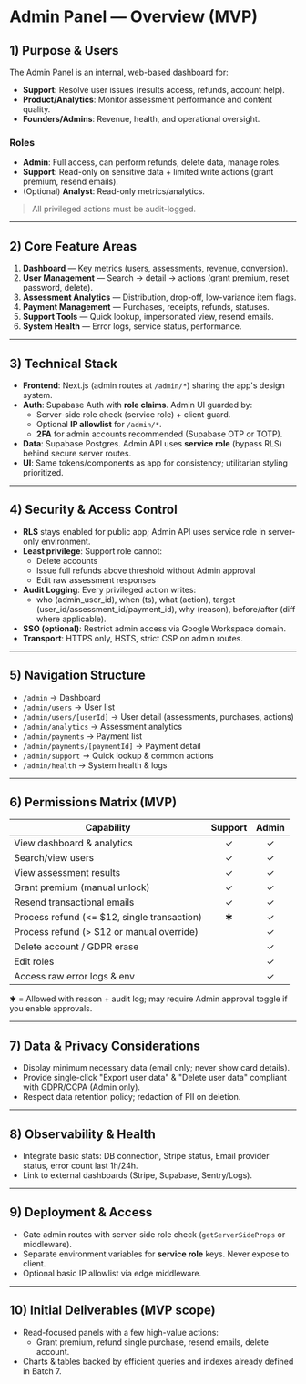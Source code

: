 # Admin Panel — Overview (MVP)

## 1) Purpose & Users
The Admin Panel is an internal, web-based dashboard for:
- **Support**: Resolve user issues (results access, refunds, account help).
- **Product/Analytics**: Monitor assessment performance and content quality.
- **Founders/Admins**: Revenue, health, and operational oversight.

### Roles
- **Admin**: Full access, can perform refunds, delete data, manage roles.
- **Support**: Read-only on sensitive data + limited write actions (grant premium, resend emails).
- (Optional) **Analyst**: Read-only metrics/analytics.

> All privileged actions must be audit-logged.

---

## 2) Core Feature Areas
1. **Dashboard** — Key metrics (users, assessments, revenue, conversion).
2. **User Management** — Search → detail → actions (grant premium, reset password, delete).
3. **Assessment Analytics** — Distribution, drop-off, low-variance item flags.
4. **Payment Management** — Purchases, receipts, refunds, statuses.
5. **Support Tools** — Quick lookup, impersonated view, resend emails.
6. **System Health** — Error logs, service status, performance.

---

## 3) Technical Stack
- **Frontend**: Next.js (admin routes at `/admin/*`) sharing the app's design system.
- **Auth**: Supabase Auth with **role claims**. Admin UI guarded by:
  - Server-side role check (service role) + client guard.
  - Optional **IP allowlist** for `/admin/*`.
  - **2FA** for admin accounts recommended (Supabase OTP or TOTP).
- **Data**: Supabase Postgres. Admin API uses **service role** (bypass RLS) behind secure server routes.
- **UI**: Same tokens/components as app for consistency; utilitarian styling prioritized.

---

## 4) Security & Access Control
- **RLS** stays enabled for public app; Admin API uses service role in server-only environment.
- **Least privilege**: Support role cannot:
  - Delete accounts
  - Issue full refunds above threshold without Admin approval
  - Edit raw assessment responses
- **Audit Logging**: Every privileged action writes:
  - who (admin_user_id), when (ts), what (action), target (user_id/assessment_id/payment_id), why (reason), before/after (diff where applicable).
- **SSO (optional)**: Restrict admin access via Google Workspace domain.
- **Transport**: HTTPS only, HSTS, strict CSP on admin routes.

---

## 5) Navigation Structure
- `/admin`  → Dashboard
- `/admin/users` → User list
- `/admin/users/[userId]` → User detail (assessments, purchases, actions)
- `/admin/analytics` → Assessment analytics
- `/admin/payments` → Payment list
- `/admin/payments/[paymentId]` → Payment detail
- `/admin/support` → Quick lookup & common actions
- `/admin/health` → System health & logs

---

## 6) Permissions Matrix (MVP)

| Capability                                | Support | Admin |
|-------------------------------------------|:-------:|:-----:|
| View dashboard & analytics                 |   ✓     |  ✓    |
| Search/view users                          |   ✓     |  ✓    |
| View assessment results                     |   ✓     |  ✓    |
| Grant premium (manual unlock)               |   ✓     |  ✓    |
| Resend transactional emails                 |   ✓     |  ✓    |
| Process refund (<= $12, single transaction) |   ✱     |  ✓    |
| Process refund (> $12 or manual override)   |         |  ✓    |
| Delete account / GDPR erase                 |         |  ✓    |
| Edit roles                                  |         |  ✓    |
| Access raw error logs & env                 |         |  ✓    |

✱ = Allowed with reason + audit log; may require Admin approval toggle if you enable approvals.

---

## 7) Data & Privacy Considerations
- Display minimum necessary data (email only; never show card details).
- Provide single-click "Export user data" & "Delete user data" compliant with GDPR/CCPA (Admin only).
- Respect data retention policy; redaction of PII on deletion.

---

## 8) Observability & Health
- Integrate basic stats: DB connection, Stripe status, Email provider status, error count last 1h/24h.
- Link to external dashboards (Stripe, Supabase, Sentry/Logs).

---

## 9) Deployment & Access
- Gate admin routes with server-side role check (`getServerSideProps` or middleware).
- Separate environment variables for **service role** keys. Never expose to client.
- Optional basic IP allowlist via edge middleware.

---

## 10) Initial Deliverables (MVP scope)
- Read-focused panels with a few high-value actions:
  - Grant premium, refund single purchase, resend emails, delete account.
- Charts & tables backed by efficient queries and indexes already defined in Batch 7.
